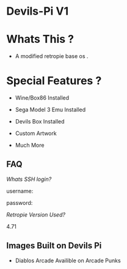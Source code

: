 # Devils-Pi V1

# Whats This ?

- A modified retropie base os .

# Special Features ? 

- Wine/Box86 Installed

- Sega Model 3 Emu Installed

- Devils Box Installed 

- Custom Artwork 

- Much More

## FAQ

*Whats SSH login?*

username:

password:

*Retropie Version Used?*

4.71

## Images Built on Devils Pi 

- Diablos Arcade 
    Availible on Arcade Punks 

